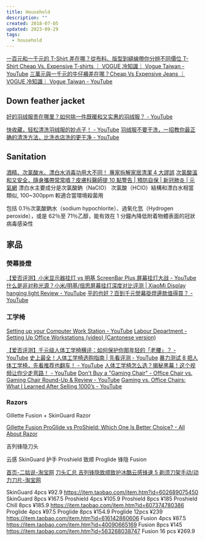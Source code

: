 ```yaml
---
title: Household
description: ""
created: 2018-07-05
updated: 2023-09-29
tags:
  - household
---
```


[一百元和一千元的 T-Shirt 差在哪？從布料、版型到縫線帶你分辨不同價位 T-Shirt Cheap Vs. Expensive T-shirts ｜ VOGUE 冷知識｜ Vogue Taiwan - YouTube](https://www.youtube.com/watch?v=3mtx6sflGyY)
[三萬元與一千元的牛仔褲差在哪？Cheap Vs Expensive Jeans ｜ VOGUE 冷知識｜ Vogue Taiwan - YouTube](https://www.youtube.com/watch?v=m89MOtgGxZE)

## Down feather jacket

[好的羽绒服贵在哪里？如何挑一件既暖和又实惠的羽绒服？ - YouTube](https://www.youtube.com/watch?v=-z1gaIWYLAA)

[快收藏，轻松清洗羽绒服的妙点子！ - YouTube](https://www.youtube.com/watch?v=EeS1ghVsaEE)
[羽绒服不要干洗，一招教你最正确的清洗方法，比洗衣店洗的更干净 - YouTube](https://www.youtube.com/watch?v=oaHsMadgJ3A)

## Sanitation

[酒精、次氯酸水、漂白水消毒功用大不同！ 專家拆解家居清潔 4 大謬誤](https://www.msn.com/zh-hk/health/topic/%E9%85%92%E7%B2%BE%E3%80%81%E6%AC%A1%E6%B0%AF%E9%85%B8%E6%B0%B4%E3%80%81%E6%BC%82%E7%99%BD%E6%B0%B4%E6%B6%88%E6%AF%92%E5%8A%9F%E7%94%A8%E5%A4%A7%E4%B8%8D%E5%90%8C%EF%BC%81-%E5%B0%88%E5%AE%B6%E6%8B%86%E8%A7%A3%E5%AE%B6%E5%B1%85%E6%B8%85%E6%BD%944%E5%A4%A7%E8%AC%AC%E8%AA%A4/ar-BB106RCb)
[次氯酸溫和又安全，隨身攜帶常常噴？皮膚科醫師提 10 點警告 | 預防自保 | 新冠肺炎 | 元氣網](https://health.udn.com/health/story/120952/4353513)
漂白水主要成分是次氯酸鈉（NaClO）
次氯酸（HClO）結構和漂白水相當類似, 100~300ppm 較適合當環境殺菌用

包括 0.1％次氯酸鈉水（sodium hypochlorite）、過氧化氫（Hydrogen peroxide），或是 62％至 71％乙醇，能有效在 1 分鐘內降低附着物體表面的冠狀病毒感染性

## 家品

### 熒幕掛燈

[【爱否评测】小米显示器挂灯 vs 明基 ScreenBar Plus 屏幕挂灯大战 - YouTube](https://www.youtube.com/watch?v=EDFqeX0FNzc)
[什么是非对称光源？小米/明基/倍思屏幕挂灯深度对比评测 | XiaoMi Display hanging light Review - YouTube](https://www.youtube.com/watch?v=ZxVNQdzrQfY)
[平的也好？百到千元熒幕掛燈邊款值得買？ - YouTube](https://www.youtube.com/watch?v=ZzBnF-cxP_Y)

### 工学椅

[Setting up your Computer Work Station - YouTube](https://www.youtube.com/watch?v=v4v7CXDBTxk)
[Labour Department - Setting Up Office Workstations (video) (Cantonese version)](https://www.labour.gov.hk/eng/public/officeCantonese.htm)

[【爱否评测】千元级人体工学椅横评：如何保护你那年轻的「老腰」？ - YouTube](https://www.youtube.com/watch?v=g-4F3GMt7c4)
[史上最全！人体工学椅选购指南 | 先看评测 - YouTube](https://www.youtube.com/watch?v=cist5QiK-yw)
[暴力测试 8 把人体工学椅，先看推荐也翻车！ - YouTube](https://www.youtube.com/watch?v=nkXWvn9I3bo)
[人体工学椅怎么选？揭秘黑幕！这个视频让你少走弯路！ - YouTube](https://www.youtube.com/watch?v=jNH5lfIm2oM)
[Don't Buy a "Gaming Chair" - Office Chair vs. Gaming Chair Round-Up & Review - YouTube](https://www.youtube.com/watch?v=9Yhc6mmdJC4)
[Gaming vs. Office Chairs: What I Learned After Selling 1000’s - YouTube](https://www.youtube.com/watch?v=4LGVUK65wUM)

### Razors

Gillette Fusion + SkinGuard Razor

[Gillette Fusion ProGlide vs ProShield: Which One Is Better Choice? - All About Razor](https://www.allaboutrazor.com/gillette-fusion-proglide-vs-proshield/)

吉列锋隐刀头

云感 SkinGuard
护手 Proshield
致顺 Proglide
锋隐 Fusion

[首页-二姑说-淘宝网](https://ergushuo.taobao.com/?spm=2013.1.1000126.3.6e576094yNXSVw)
[刀头汇总 吉列锋隐致顺致护冰酷云感锋速 5 剃须刀架手动/动力刀片-淘宝网](https://item.taobao.com/item.htm?id=597857250097)

SkinGuard 4pcs ¥92.9
<https://item.taobao.com/item.htm?id=602689075450>
SkinGuard 8pcs ¥167.5
Proshield 4pcs ¥105.9
Proshield 8pcs ¥185
Proshield Chill 8pcs ¥185.9
<https://item.taobao.com/item.htm?id=607374780386>
Proglide 4pcs ¥97.5
Proglide 8pcs ¥154.9
Proglide 12pcs ¥239
<https://item.taobao.com/item.htm?id=616142860606>
Fusion 4pcs ¥87.5
<https://item.taobao.com/item.htm?id=40090665169>
Fusion 8pcs ¥145
<https://item.taobao.com/item.htm?id=563268038747>
Fusion 16 pcs ¥269.9
